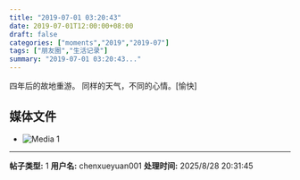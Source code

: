 ```yaml
---
title: "2019-07-01 03:20:43"
date: 2019-07-01T12:00:00+08:00
draft: false
categories: ["moments","2019","2019-07"]
tags: ["朋友圈","生活记录"]
summary: "2019-07-01 03:20:43..."
---
```


四年后的故地重游。
同样的天气，不同的心情。[愉快]

## 媒体文件

- ![Media 1](/Moments/photos/2019-07-01/201907010320430.jpg)

---

**帖子类型:** 1
**用户名:** chenxueyuan001
**处理时间:** 2025/8/28 20:31:45